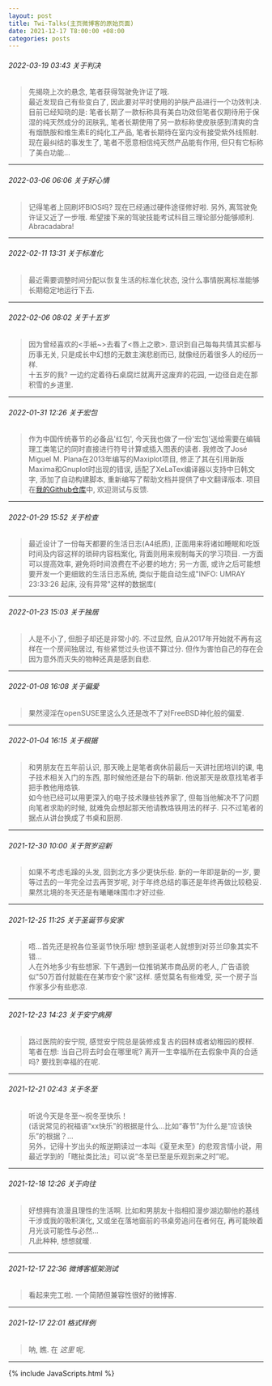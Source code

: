 ```yaml
---
layout: post
title: Twi-Talks(主页微博客的原始页面)
date: 2021-12-17 T8:00:00 +08:00
categories: posts
---
```


<div id="TTalks-top"></div>

###### 2022-03-19 03:43 关于判决  
> 先揭晓上次的悬念, 笔者获得驾驶免许证了哦.  
> 最近发现自己有些变白了, 因此要对平时使用的护肤产品进行一个功效判决. 目前已经知晓的是: 笔者长期了一款标称具有美白功效但笔者仅期待用于保湿的纯天然成分的润肤乳, 笔者长期使用了另一款标称使皮肤感到清爽的含有烟酰胺和维生素E的纯化工产品, 笔者长期待在室内没有接受紫外线照射.  
> 现在最纠结的事发生了, 笔者不愿意相信纯天然产品能有作用, 但只有它标称了美白功能...  
* * *  

###### 2022-03-06 06:06 关于好心情  
> 记得笔者上回刷坏BIOS吗? 现在已经通过硬件途径修好啦. 另外, 离驾驶免许证又近了一步哦. 希望接下来的驾驶技能考试科目三理论部分能够顺利. Abracadabra!  
* * *  

###### 2022-02-11 13:31 关于标准化  
> 最近需要调整时间分配以恢复生活的标准化状态, 没什么事情脱离标准能够长期稳定地运行下去.  
* * *  

###### 2022-02-06 08:02 关于十五岁  
> 因为曾经喜欢的<手紙~>去看了<唇上之歌>. 意识到自己每每共情其实都与历事无关, 只是成长中幻想的无数主演悲剧而已, 就像经历着很多人的经历一样.  
> 十五岁的我? 一边约定着待石桌腐烂就离开这废弃的花园, 一边径自走在那积雪的乡道里.  
* * *  

###### 2022-01-31 12:26 关于宏包  
> 作为中国传统春节的必备品'红包', 今天我也做了一份'宏包'送给需要在编辑理工类笔记的同时直接进行符号计算或插入图表的读者. 我修改了José Miguel M. Plana在2013年编写的Maxiplot项目, 修正了其在引用新版Maxima和Gnuplot时出现的错误, 适配了XeLaTex编译器以支持中日韩文字, 添加了自动构建脚本, 重新编写了帮助文档并提供了中文翻译版本. 项目在[我的Github仓库](https://github.com/Umaru-Xi/MaxiPlot)中, 欢迎测试与反馈.  
* * *  

###### 2022-01-29 15:52 关于检查  
> 最近设计了一份每天都要的生活日志(A4纸质), 正面用来将诸如睡眠和吃饭时间及内容这样的琐碎内容档案化, 背面则用来规制每天的学习项目. 一方面可以提高效率, 避免将时间浪费在不必要的地方; 另一方面, 或许之后可能想要开发一个更细致的生活日志系统, 类似于能自动生成"INFO: UMRAY 23:33:26 起床, 没有异常"这样的数据库(  
* * *  

###### 2022-01-23 15:03 关于独居  
> 人是不小了, 但胆子却还是非常小的. 不过显然, 自从2017年开始就不再有这样在一个房间独居过, 有些紧觉过头也该不算过分. 但作为害怕自己的存在会因为意外而灭失的物种还真是感到自悲.  
* * *  

###### 2022-01-08 16:08 关于偏爱  
> 果然浸淫在openSUSE里这么久还是改不了对FreeBSD神化般的偏爱.  
* * *  

###### 2022-01-04 16:15 关于根据  
> 和男朋友在五年前认识, 那天晚上是笔者病休前最后一天讲社团培训的课, 电子技术相关入门的东西, 那时候他还是台下的萌新. 他说那天是故意找笔者手把手教他用烙铁.  
> 如今他已经可以用更深入的电子技术赚些钱养家了, 但每当他解决不了问题向笔者求助的时候, 就难免会想起那天他请教烙铁用法的样子. 只不过笔者的据点从讲台换成了书桌和厨房.  
* * *  

###### 2021-12-30 10:00 关于贺岁迎新  
> 如果不考虑毛躁的头发, 回到北方多少更快乐些. 新的一年即是新的一岁, 要等过去的一年完全过去再贺岁呢, 对于年终总结的事还是年终再做比较稳妥.  
> 果然北境的冬天还是有曦曦味围巾才好过些.  
* * *  

###### 2021-12-25 11:25 关于圣诞节与安家  
> 唔...首先还是祝各位圣诞节快乐哦! 想到圣诞老人就想到对芬兰印象其实不错...  
> 人在外地多少有些想家. 下午遇到一位推销某市商品房的老人, 广告语貌似"50万首付就能在在某市安个家"这样. 感觉莫名有些难受, 买一个房子当作家多少有些悲凉.  
* * *  

###### 2021-12-23 14:23 关于安宁病房  
> 路过医院的安宁院, 感觉安宁院总是装修成复古的园林或者幼稚园的模样.  
> 笔者在想: 当自己将去时会在哪里呢? 离开一生幸福所在去假象中真的合适吗? 要找到幸福的在呢.  
* * *  

###### 2021-12-21 02:43 关于冬至  
> 听说今天是冬至～祝冬至快乐！  
> (话说常见的祝福语“xx快乐”的根据是什么…比如“春节”为什么是“应该快乐”的根据？…  
> 另外，记得十岁出头的叛逆期读过一本叫《夏至未至》的悲观言情小说，用最近学到的「瞎扯类比法」可以说“冬至已至是乐观到来之时”呢。  
* * *  

###### 2021-12-18 12:26 关于向往  
> 好想拥有浪漫且理性的生活啊. 比如和男朋友十指相扣漫步湖边聊他的基线干涉或我的吸积演化, 又或坐在落地窗前的书桌旁追问在者何在, 再可能映着月光谈可能性与必然...  
> 凡此种种, 想想就暖.  
* * *  

###### 2021-12-17 22:36 微博客框架测试  
> 看起来完工啦. 一个简陋但兼容性很好的微博客.  
* * *  

###### 2021-12-17 22:01 格式样例  
> 呐, 瞧. 在 _这里_ 呢.  
* * *  

{% include JavaScripts.html %}
